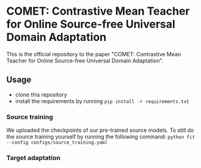 # COMET: Contrastive Mean Teacher for Online Source-free Universal Domain Adaptation

This is the official repository to the paper "COMET: Contrastive Mean Teacher for Online Source-free Universal Domain Adaptation".

## Usage
- clone this repository
- install the requirements by running `pip install -r requirements.txt`

### Source training
We uploaded the checkpoints of our pre-trained source models. To still do the source training yourself by running the following command:
`python fit --config configs/source_training.yaml`

### Target adaptation
